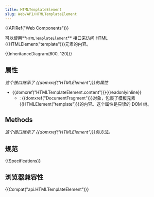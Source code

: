 ```yaml
---
title: HTMLTemplateElement
slug: Web/API/HTMLTemplateElement
---
```


{{APIRef("Web Components")}}

可以使用**`HTMLTemplateElement`** 接口来访问 HTML {{HTMLElement("template")}}元素的内容。

{{InheritanceDiagram(600, 120)}}

## 属性

_这个接口继承了 {{domxref("HTMLElement")}}的属性_

- {{domxref("HTMLTemplateElement.content")}}{{readonlyinline}}
  - : {{domxref("DocumentFragment")}}对象，包裹了模板元素{{HTMLElement("template")}}的内容。这个属性是只读的 DOM 树。

## Methods

_这个接口继承了 {{domxref("HTMLElement")}}的方法。_

## 规范

{{Specifications}}

## 浏览器兼容性

{{Compat("api.HTMLTemplateElement")}}
